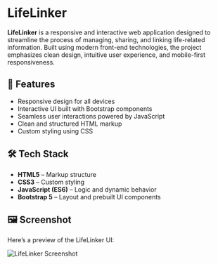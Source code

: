 # LifeLinker

**LifeLinker** is a responsive and interactive web application designed to streamline the process of managing, sharing, and linking life-related information. Built using modern front-end technologies, the project emphasizes clean design, intuitive user experience, and mobile-first responsiveness.

## 🚀 Features

- Responsive design for all devices
- Interactive UI built with Bootstrap components
- Seamless user interactions powered by JavaScript
- Clean and structured HTML markup
- Custom styling using CSS

## 🛠 Tech Stack

- **HTML5** – Markup structure
- **CSS3** – Custom styling
- **JavaScript (ES6)** – Logic and dynamic behavior
- **Bootstrap 5** – Layout and prebuilt UI components

## 🖼️ Screenshot

Here’s a preview of the LifeLinker UI:

![LifeLinker Screenshot](src/screenshots/Screenshot(672).png)
